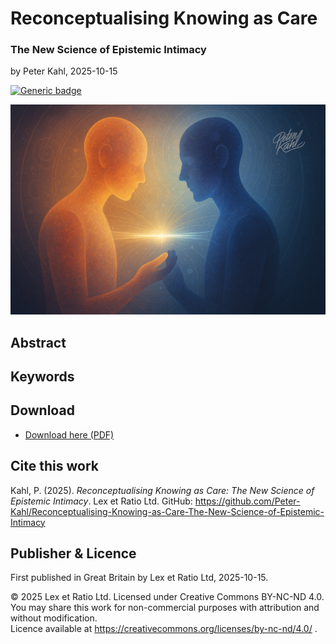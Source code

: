 # Reconceptualising Knowing as Care

### The New Science of Epistemic Intimacy

by Peter Kahl, 2025-10-15

[![Generic badge](https://img.shields.io/badge/ORCID-0009–0003–1616–4843-green.svg)](https://orcid.org/0009-0003-1616-4843)

![Two human silhouettes exchange a beam of light symbolising knowledge and trust. The warm and cool tones of their forms represent care and autonomy held in balance, visualising the concept of fiduciary intimacy—the moral act of holding another’s mind in trust.](https://github.com/Peter-Kahl/Reconceptualising-Knowing-as-Care-The-New-Science-of-Epistemic-Intimacy/blob/main/silhouettes.jpg?raw=true)

## Abstract



## Keywords



## Download

- [Download here (PDF)](https://raw.githubusercontent.com/Peter-Kahl/Reconceptualising-Knowing-as-Care-The-New-Science-of-Epistemic-Intimacy/master/Kahl_P_Reconceptualising_Knowing_as_Care_2025-10-15.pdf)

## Cite this work

Kahl, P. (2025). _Reconceptualising Knowing as Care: The New Science of Epistemic Intimacy_. Lex et Ratio Ltd. GitHub: https://github.com/Peter-Kahl/Reconceptualising-Knowing-as-Care-The-New-Science-of-Epistemic-Intimacy

## Publisher & Licence

First published in Great Britain by Lex et Ratio Ltd, 2025-10-15.

© 2025 Lex et Ratio Ltd. Licensed under Creative Commons BY-NC-ND 4.0.\
You may share this work for non-commercial purposes with attribution and without modification.\
Licence available at https://creativecommons.org/licenses/by-nc-nd/4.0/ .